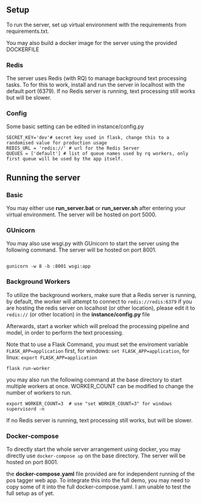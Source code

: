 ## Setup
  

To run the server, set up virtual environment with the requirements from requirements.txt.

You may also build a docker image for the server using the provided DOCKERFILE

  

### Redis

The server uses Redis (with RQ) to manage background text processing tasks. To for this to work, install and run the server in localhost with the default port (6379). If no Redis server is running, text processing still works but will be slower.

### Config
Some basic setting can be edited in instance/config.py
```
SECRET_KEY='dev'# secret key used in flask, change this to a randomised value for production usage
REDIS_URL = 'redis://' # url for the Redis Server
QUEUES = ['default'] # list of queue names used by rq workers, only first queue will be used by the app itself.
```
## Running the server

### Basic

You may either use  **run_server.bat** or **run_server.sh** after entering your virtual environment. The server will be hosted on port 5000.

### GUnicorn

You may also use wsgi.py with GUnicorn to start the server using the following command.
The server will be hosted on port 8001.
```

gunicorn -w 8 -b :8001 wsgi:app

```
### Background Workers
To utilize the background workers, make sure that a Redis server is running, by default, the worker will attempt to connect to `redis://redis:6379` if you are hosting the redis server on localhost (or other location), please edit it to `redis://` (or other location) in the **instance/config.py** file

Afterwards, start a worker which will preload the processing pipeline and model, in order to perform the text processing. 

Note that to use a Flask Command, you must set the enviroment variable `FLASK_APP=application` first, for windows: `set FLASK_APP=application`, for linux: `export FLASK_APP=application`
```
flask run-worker

```

you may also run the following command at the base directory to start multiple workers at once. WORKER_COUNT can be modified to change the number of workers to run.
```
export WORKER_COUNT=3  # use "set WORKER_COUNT=3" for windows
supervisord -n
```

If no Redis server is running, text processing still works, but will be slower.
  

### Docker-compose

To directly start the whole server arrangement using docker, you may directly use `docker-compose up` on the base directory. The server will be hosted on port 8001.

the **docker-compose.yaml** file provided are for independent running of the pos tagger web app. To integrate this into the full demo, you may need to copy some of it into the full docker-compose.yaml.  I am unable to test the full setup as of yet.
